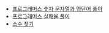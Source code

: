 - [프로그래머스 숫자 문자열과 영단어 풀이](https://blog.naver.com/thdwlsgus0/222457255640)
- [프로그래머스 실패율 풀이](https://thdwlsgus0.tistory.com/125)
- [소수 찾기](https://thdwlsgus0.tistory.com/126)